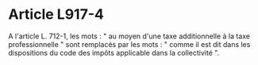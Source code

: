 # Article L917-4

A l'article L. 712-1, les mots : " au moyen d'une taxe additionnelle à la taxe professionnelle " sont remplacés par les mots : " comme il est dit dans les dispositions du code des impôts applicable dans la collectivité ".
